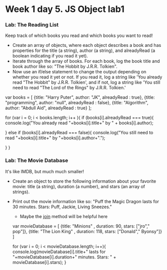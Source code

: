 # Week 1 day 5. JS Object lab1

### Lab: The Reading List

Keep track of which books you read and which books you want to read!

- Create an array of objects, where each object describes a book and has properties for the title (a string), author (a string), and alreadyRead (a boolean indicating if you read it yet).
- Iterate through the array of books. For each book, log the book title and book author like so: "The Hobbit by J.R.R. Tolkien".
- Now use an if/else statement to change the output depending on whether you read it yet or not. If you read it, log a string like 'You already read "The Hobbit" by J.R.R. Tolkien', and if not, log a string like 'You still need to read "The Lord of the Rings" by J.R.R. Tolkien.'

var books = [ 
  {title: "Harry Puter", 
  author: "JK", 
  alreadyRead : true},
  {title: "programming", 
  author: "null", 
  alreadyRead : false},
  {title: "Algorithm", 
  author: "Abdull Aid", 
  alreadyRead : true}
  ];

for (var i = 0; i < books.length; i++ ){
  if (books[i].alreadyRead === true){
    console.log("You already read "+books[i].title+" by " + books[i].author);

  } else if (books[i].alreadyRead === false){
    console.log("You still need to read "+books[i].title+" by "+books[i].author+".");

  }
}

### Lab: The Movie Database

It's like IMDB, but much much smaller!

- Create an object to store the following information about your favorite movie: title (a string), duration (a number), and stars (an array of strings).
- Print out the movie information like so: "Puff the Magic Dragon lasts for 30 minutes. Stars: Puff, Jackie, Living Sneezes."
  - Maybe the [join](https://developer.mozilla.org/en-US/docs/Web/JavaScript/Reference/Global_Objects/Array/join) method will be helpful here

  var movieDatabase = [
    {title: "Minions" ,
    duration: 90,
    stars: ["jro"," pop"]},
    {title: "The Lion King" ,
    duration: 118,
    stars: ["Donald"," Byonsy"]}
    ]

  for (var i = 0; i < movieDatabase.length; i++){
      console.log(movieDatabase[i].title+" lasts for "+movieDatabase[i].duration+" minutes. Stars: " + movieDatabase[i].stars);
  }